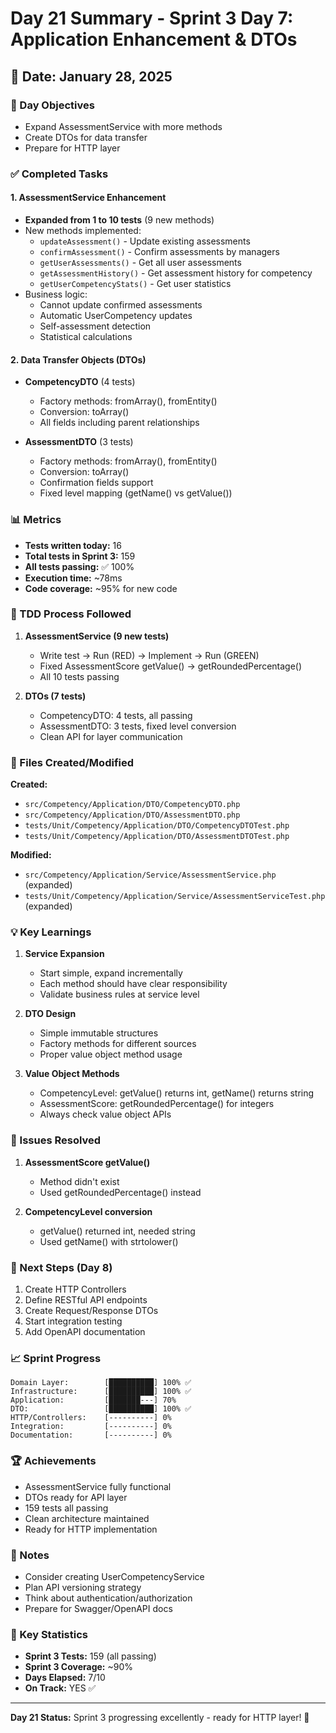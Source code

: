 # Day 21 Summary - Sprint 3 Day 7: Application Enhancement & DTOs

## 📅 Date: January 28, 2025

### 🎯 Day Objectives
- Expand AssessmentService with more methods
- Create DTOs for data transfer
- Prepare for HTTP layer

### ✅ Completed Tasks

#### 1. AssessmentService Enhancement
- **Expanded from 1 to 10 tests** (9 new methods)
- New methods implemented:
  - `updateAssessment()` - Update existing assessments
  - `confirmAssessment()` - Confirm assessments by managers
  - `getUserAssessments()` - Get all user assessments
  - `getAssessmentHistory()` - Get assessment history for competency
  - `getUserCompetencyStats()` - Get user statistics
- Business logic:
  - Cannot update confirmed assessments
  - Automatic UserCompetency updates
  - Self-assessment detection
  - Statistical calculations

#### 2. Data Transfer Objects (DTOs)
- **CompetencyDTO** (4 tests)
  - Factory methods: fromArray(), fromEntity()
  - Conversion: toArray()
  - All fields including parent relationships
  
- **AssessmentDTO** (3 tests)
  - Factory methods: fromArray(), fromEntity()
  - Conversion: toArray()
  - Confirmation fields support
  - Fixed level mapping (getName() vs getValue())

### 📊 Metrics
- **Tests written today:** 16
- **Total tests in Sprint 3:** 159
- **All tests passing:** ✅ 100%
- **Execution time:** ~78ms
- **Code coverage:** ~95% for new code

### 🔄 TDD Process Followed

1. **AssessmentService (9 new tests)**
   - Write test → Run (RED) → Implement → Run (GREEN)
   - Fixed AssessmentScore getValue() → getRoundedPercentage()
   - All 10 tests passing

2. **DTOs (7 tests)**
   - CompetencyDTO: 4 tests, all passing
   - AssessmentDTO: 3 tests, fixed level conversion
   - Clean API for layer communication

### 📁 Files Created/Modified

**Created:**
- `src/Competency/Application/DTO/CompetencyDTO.php`
- `src/Competency/Application/DTO/AssessmentDTO.php`
- `tests/Unit/Competency/Application/DTO/CompetencyDTOTest.php`
- `tests/Unit/Competency/Application/DTO/AssessmentDTOTest.php`

**Modified:**
- `src/Competency/Application/Service/AssessmentService.php` (expanded)
- `tests/Unit/Competency/Application/Service/AssessmentServiceTest.php` (expanded)

### 💡 Key Learnings

1. **Service Expansion**
   - Start simple, expand incrementally
   - Each method should have clear responsibility
   - Validate business rules at service level

2. **DTO Design**
   - Simple immutable structures
   - Factory methods for different sources
   - Proper value object method usage

3. **Value Object Methods**
   - CompetencyLevel: getValue() returns int, getName() returns string
   - AssessmentScore: getRoundedPercentage() for integers
   - Always check value object APIs

### 🚨 Issues Resolved

1. **AssessmentScore getValue()**
   - Method didn't exist
   - Used getRoundedPercentage() instead

2. **CompetencyLevel conversion**
   - getValue() returned int, needed string
   - Used getName() with strtolower()

### 🎯 Next Steps (Day 8)
1. Create HTTP Controllers
2. Define RESTful API endpoints
3. Create Request/Response DTOs
4. Start integration testing
5. Add OpenAPI documentation

### 📈 Sprint Progress
```
Domain Layer:        [██████████] 100% ✅
Infrastructure:      [██████████] 100% ✅  
Application:         [███████---] 70%
DTO:                 [██████████] 100% ✅
HTTP/Controllers:    [----------] 0%
Integration:         [----------] 0%
Documentation:       [----------] 0%
```

### 🏆 Achievements
- AssessmentService fully functional
- DTOs ready for API layer
- 159 tests all passing
- Clean architecture maintained
- Ready for HTTP implementation

### 📝 Notes
- Consider creating UserCompetencyService
- Plan API versioning strategy
- Think about authentication/authorization
- Prepare for Swagger/OpenAPI docs

### 🔑 Key Statistics
- **Sprint 3 Tests:** 159 (all passing)
- **Sprint 3 Coverage:** ~90%
- **Days Elapsed:** 7/10
- **On Track:** YES ✅

---

**Day 21 Status:** Sprint 3 progressing excellently - ready for HTTP layer! 🚀 